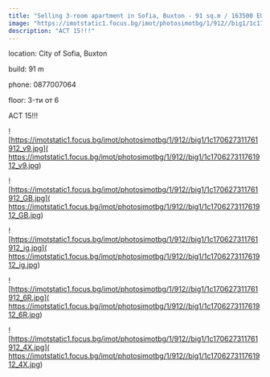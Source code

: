 ```yaml
---
title: "Selling 3-room apartment in Sofia, Buxton - 91 sq.m / 163500 EUR :: imot.bg Ad"
image: "https://imotstatic1.focus.bg/imot/photosimotbg/1/912//big1/1c170627311761912_BR.jpg"
description: "ACT 15!!!"
---
```


location: City of Sofia, Buxton

build: 91 m

phone: 0877007064

floor: 3-ти от 6

ACT 15!!!


![https://imotstatic1.focus.bg/imot/photosimotbg/1/912//big1/1c170627311761912_v9.jpg]( https://imotstatic1.focus.bg/imot/photosimotbg/1/912//big1/1c170627311761912_v9.jpg)


![https://imotstatic1.focus.bg/imot/photosimotbg/1/912//big1/1c170627311761912_GB.jpg]( https://imotstatic1.focus.bg/imot/photosimotbg/1/912//big1/1c170627311761912_GB.jpg)


![https://imotstatic1.focus.bg/imot/photosimotbg/1/912//big1/1c170627311761912_ig.jpg]( https://imotstatic1.focus.bg/imot/photosimotbg/1/912//big1/1c170627311761912_ig.jpg)


![https://imotstatic1.focus.bg/imot/photosimotbg/1/912//big1/1c170627311761912_6R.jpg]( https://imotstatic1.focus.bg/imot/photosimotbg/1/912//big1/1c170627311761912_6R.jpg)


![https://imotstatic1.focus.bg/imot/photosimotbg/1/912//big1/1c170627311761912_4X.jpg]( https://imotstatic1.focus.bg/imot/photosimotbg/1/912//big1/1c170627311761912_4X.jpg)


